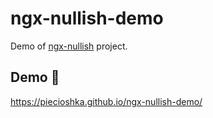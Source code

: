 # ngx-nullish-demo

Demo of [ngx-nullish](https://github.com/piecioshka/ngx-nullish) project.

## Demo 🚀

<https://piecioshka.github.io/ngx-nullish-demo/>
